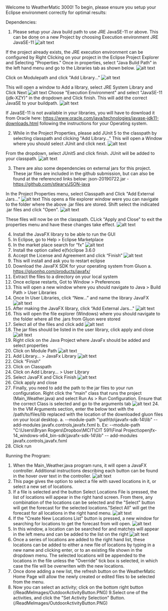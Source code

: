 Welcome to WeatherMatic 3000! To begin, please ensure you setup your Eclipse environment correctly for optimal results:

Dependencies:
1. Please setup your Java build path to use JRE JavaSE-11 or above. This can be done on a new Project by choosing Execution environment JRE JavaSE-11
![alt text](/ReadMeImages/NewProject.PNG "New Project")

If the project already exists, the JRE execution environment can be configured by Right Clicking on your project in the Eclipse Project Explorer and Selecting "Properties." Once in properties, select "Java Bulid Path" in the left hand menu and go to the Libraries tab as shown below.
![alt text](/ReadMeImages/Properties.PNG "Properties")

Click on Modulepath and click "Add Library..."
![alt text](/ReadMeImages/AddLibrary.PNG "AddLib")

This will open a window to Add a library, select JRE System Library and Click Next
![alt text](/ReadMeImages/AddLibrary2.PNG "AddLib")
Choose "Execution Environment" and select "JavaSE-11 (jdk-XZY)" in the dropdown and Click finish. This will add the correct JavaSE to your buildpath.
![alt text](/ReadMeImages/AddLibrary3.PNG "AddLib")

If JavaSE-11 is not available in your libraries, you will have to download it from Oracle here: https://www.oracle.com/java/technologies/javase-jdk11-downloads.html following the instructions for your Operating system.

2. While in the Project Properties, please add JUnit 5 to the classpath by selecting classpath and clicking "Add Library..." This will open a Window where you should select JUnit and click next.
![alt text](/ReadMeImages/Junit.PNG "JUnit")

From the dropdown, select JUnit5 and click finish. JUnit will be added to your classpath.
![alt text](/ReadMeImages/Junit2.PNG "JUnit")


3. There are also some dependencies on external jars for this project. These jar files are included in the github submission, but can also be found at the referenced links below:
json-20190722.jar - https://github.com/stleary/JSON-java

In the Project Properties menu, select Classpath and Click "Add External Jars..."
![alt text](/ReadMeImages/AddJar.PNG "Jar")
This opens a file explorer window were you can navigate to the folder where the above .jar files are stored. Shift select the indicated .jar files and click "Open".
![alt text](/ReadMeImages/AddExternalJar.PNG "Jar")

These files will now be on the classpath. CLick "Apply and Close" to exit the properties menu and have these changes take effect.
![alt text](/ReadMeImages/Properties.PNG "Properties")

4. Install the JavaFX library to be able to run the GUI
 1.	In Eclipse, go to Help > Eclipse Marketplace
 2.	In the market place search for “fx”
![alt text](/ReadMeImages/Marketplace.png "Marketplace")
 3.	Install the option called e(fx)clipse 3.6.0
 4.	Accept the License and Agreement and click “Finish”
![alt text](/ReadMeImages/TNC.PNG "Marketplace")
 5.	This will install and ask you to restart eclipse
 6.	Download the JavaFX SDK for your operating system from Gluon
    a.	https://gluonhq.com/products/javafx/
 7.	Extract the files to a directory on your local system
 8.	Once eclipse restarts, Got to Window > Preferences 
 9.	This will open a new window where you should navigate to Java > Build Path > User Libraries
 10.	Once In User Libraries, click “New…” and name the library JavaFX
 ![alt text](/ReadMeImages/UserLib.png "User Library")
 11.	After making the JavaFX library, click “Add External Jars…"
 ![alt text](/ReadMeImages/UserLibExternal.png "User Library")
 12.	This will open the file explorer (Windows) where you should navigate to the folder where all the .jars from Gluon were stored
 13.	Select all of the files and click add
 ![alt text](/ReadMeImages/FileExplorer.png "User Library")
 14.	The jar files should be listed in the user library, click apply and close
 ![alt text](/ReadMeImages/UserLibJars.png "User Library")
 15.	Right click on the Java Project where JavaFx should be added and select properties
 16.	Click on Module Path
 ![alt text](/ReadMeImages/Properties.PNG "Properties")
 17.	Add Library… > JavaFx Library
  ![alt text](/ReadMeImages/JavaFXLib.png "Properties")
  18.	Click “Finish”
 19.	Click on Classpath
 20.	Click on Add Library… > User Library
 21.	Select JavaFX and Click Finish
  ![alt text](/ReadMeImages/UserLib.png "Properties")
  22.	Click apply and close
  23.	Finally, you need to add the path to the jar files to your run configuration. Right click the “main” class that runs the project    (Main_Weather.java) and select Run As > Run Configuration. Ensure that the correct Class is selected and go to the arguments tab
    ![alt text](/ReadMeImages/RunConfig.png "Properties") 
    24.	In the VM Arguments section, enter the below text with the /path/to/files/lib replaced with the location of the downloaded gluon          files on your local desktop.
    a.	--module-path "\path\to\javafx-sdk-14\lib" --add-modules javafx.controls,javafx.fxml
    b.	Ex: --module-path "C:\Users\Bryan Rogers\Dropbox\MCIT\CIT 591\Final Project\openjfx-14_windows-x64_bin-sdk\javafx-sdk-14\lib" --        add-modules javafx.controls,javafx.fxml
25.	Click run


Running the Program:
1. When the Main_Weather.java program runs, it will open a JavaFX controller. Additional instructions describing each button can be found in the hover over text in the controller.
![alt text](/ReadMeImages/WeatherMaticHome.PNG "Properties") 
2. This page gives the option to select a file with saved locations in it, or select a new set of locations.
3. If a file is selected and the button Select Locations File is pressed, the list of locations will appear in the right hand screen. From there, any combination of the locations can be selected and the "Select" button will get the forecast for the selected locations."Select All" will get the forecast for all locations in the right hand menu.
![alt text](/ReadMeImages/WeatherMaticSelectedLocations.PNG "Properties")
4. If the "Create New Locations List" button is pressed, a new window for searching for locations to get the forecast from will open.
![alt text](/ReadMeImages/NewLocationSetup.PNG "Properties")
5. In this window, a location can be searched for and matches will appear in the left menu and can be added to the list on the right
![alt text](/ReadMeImages/LocationSearch.PNG "Properties")
6. Once a series of locations are added to the right hand list, these locations can be added to either a new file of locations by typing in a new name and clicking enter, or to an existing file shown in the dropdown menu. The selected locations will be appended to the locations in the file unless the "Override" tick box is selected, in which case the file will be overwriten with the new locations.
7. Once done adding a new list, the refresh button on the WeatherMatic Home Page will allow the newly created or edited files to be selected from the menu.
8. Now you can select an activity; click on the bottom right button (/ReadMeImages/OutdoorActivityButton.PNG)
9.Select one of the activities, and click the "Set Activity Selection" Button. (/ReadMeImages/OutdoorActivityButton.PNG)

